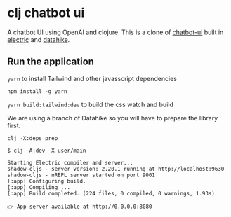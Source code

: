 # clj chatbot ui

A chatbot UI using OpenAI and clojure. This is a clone of [chatbot-ui](https://github.com/mckaywrigley/chatbot-ui) built in [electric](https://github.com/hyperfiddle/electric) and [datahike](https://github.com/replikativ/datahike).

## Run the application



`yarn` to install Tailwind and other javasscript dependencies

`npm install -g yarn`

`yarn build:tailwind:dev` to build the css watch and build

We are using a branch of Datahike so you will have to prepare the library first.

`clj -X:deps prep`


```
$ clj -A:dev -X user/main

Starting Electric compiler and server...
shadow-cljs - server version: 2.20.1 running at http://localhost:9630
shadow-cljs - nREPL server started on port 9001
[:app] Configuring build.
[:app] Compiling ...
[:app] Build completed. (224 files, 0 compiled, 0 warnings, 1.93s)

👉 App server available at http://0.0.0.0:8080
```
